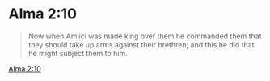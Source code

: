 # Alma 2:10

> Now when Amlici was made king over them he commanded them that they should take up arms against their brethren; and this he did that he might subject them to him.

[Alma 2:10](https://www.churchofjesuschrist.org/study/scriptures/bofm/alma/2?lang=eng&id=p10#p10)


